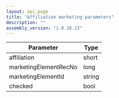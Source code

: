 ```yaml
---
layout: api_page
title: "Affiliation marketing parameters"
description: ""
assembly_version: "1.0.18.13"
---
```



| Parameter | Type |
| --------- | ---- |
| affiliation | short |
| marketingElementRecNo | long |
| marketingElementId | string |
| checked | bool |

